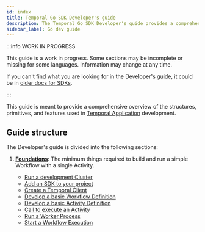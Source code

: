 ```yaml
---
id: index
title: Temporal Go SDK Developer's guide
description: The Temporal Go SDK Developer's guide provides a comprehensive overview of the structures, primitives, and features used in Temporal Application development.
sidebar_label: Go dev guide
---
```


:::info WORK IN PROGRESS

This guide is a work in progress.
Some sections may be incomplete or missing for some languages.
Information may change at any time.

If you can't find what you are looking for in the Developer's guide, it could be in [older docs for SDKs](https://legacy-documentation-sdks.temporal.io/).

:::

This guide is meant to provide a comprehensive overview of the structures, primitives, and features used in [Temporal Application](/temporal#temporal-application) development.

## Guide structure

The Developer's guide is divided into the following sections:

1. [**Foundations**](/application-development/foundations): The minimum things required to build and run a simple Workflow with a single Activity.

   - [Run a development Cluster](/application-development/golang/foundations#run-a-dev-cluster)
   - [Add an SDK to your project](/application-development/golang/foundations#add-your-sdk)
   - [Create a Temporal Client](/application-development/golang/foundations#connect-to-a-cluster)
   - [Develop a basic Workflow Definition](/application-development/golang/foundations#develop-workflows)
   - [Develop a basic Activity Definition](/application-development/golang/foundations#develop-activities)
   - [Call to execute an Activity](/application-development/golang/foundations#activity-execution)
   - [Run a Worker Process](/application-development/golang/foundations#run-worker-processes)
   - [Start a Workflow Execution](/application-development/golang/foundations#start-workflow-execution)
